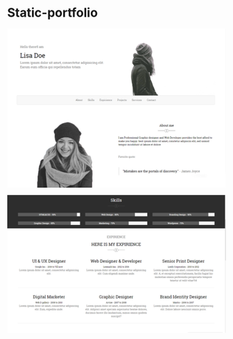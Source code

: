 # Static-portfolio


![alt text](images/screenshots/lisadoe1.png "About")


![alt text](images/screenshots/lisadoe2.png "Skills")
